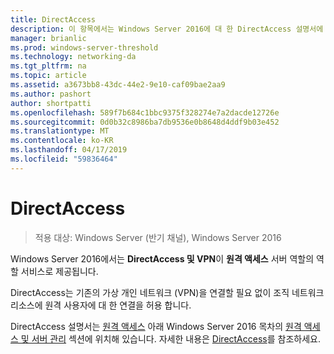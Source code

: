 ```yaml
---
title: DirectAccess
description: 이 항목에서는 Windows Server 2016에 대 한 DirectAccess 설명서에 대 한 링크를 제공합니다.
manager: brianlic
ms.prod: windows-server-threshold
ms.technology: networking-da
ms.tgt_pltfrm: na
ms.topic: article
ms.assetid: a3673bb8-43dc-44e2-9e10-caf09bae2aa9
ms.author: pashort
author: shortpatti
ms.openlocfilehash: 589f7b684c1bbc9375f328274e7a2dacde12726e
ms.sourcegitcommit: 0d0b32c8986ba7db9536e0b8648d4ddf9b03e452
ms.translationtype: MT
ms.contentlocale: ko-KR
ms.lasthandoff: 04/17/2019
ms.locfileid: "59836464"
---
```

# <a name="directaccess"></a>DirectAccess

>적용 대상: Windows Server (반기 채널), Windows Server 2016

Windows Server 2016에서는 **DirectAccess 및 VPN**이 **원격 액세스** 서버 역할의 역할 서비스로 제공됩니다.

DirectAccess는 기존의 가상 개인 네트워크 (VPN)을 연결할 필요 없이 조직 네트워크 리소스에 원격 사용자에 대 한 연결을 허용 합니다. 

DirectAccess 설명서는 [원격 액세스](https://docs.microsoft.com/windows-server/remote/remote-access/remote-access) 아래 Windows Server 2016 목차의 [원격 액세스 및 서버 관리](https://docs.microsoft.com/windows-server/remote/) 섹션에 위치해 있습니다. 자세한 내용은 [DirectAccess](directaccess/DirectAccess.md)를 참조하세요.